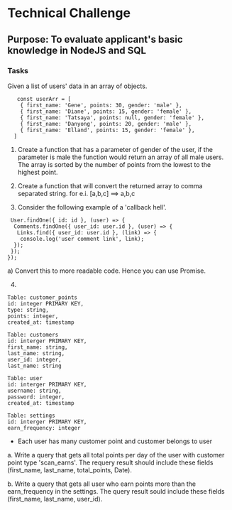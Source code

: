 
# Technical Challenge

## Purpose: To evaluate applicant's basic knowledge in NodeJS and SQL

### Tasks

Given a list of users' data in an array of objects. 

```
   const userArr = [
    { first_name: 'Gene', points: 30, gender: 'male' },
    { first_name: 'Diane', points: 15, gender: 'female' },
    { first_name: 'Tatsaya', points: null, gender: 'female' },
    { first_name: 'Danyong', points: 20, gender: 'male' },
    { first_name: 'Elland', points: 15, gender: 'female' },
  ] 
```
1. Create a function that has a parameter of gender of the user, if the parameter is male the function would return an array of all male users. The array is sorted by the number of points from the lowest to the highest point.

2. Create a function that will convert the returned array to comma separated string.
for e.i. [a,b,c] ==> a,b,c


3. Consider the following example of a 'callback hell'.

  ```
   User.findOne({ id: id }, (user) => {
    Comments.findOne({ user_id: user.id }, (user) => {
     Links.find({ user_id: user.id }, (link) => {
      console.log('user comment link', link);
    });
   }); 
  });
  ```
  
  a) Convert this to more readable code. Hence you can use Promise.
  
  
 4. 
  ```
  Table: customer_points
  id: integer PRIMARY KEY,
  type: string,
  points: integer,
  created_at: timestamp
  
  Table: customers
  id: interger PRIMARY KEY,
  first_name: string,
  last_name: string,
  user_id: integer,
  last_name: string
  
  Table: user
  id: interger PRIMARY KEY,
  username: string,
  password: integer,
  created_at: timestamp
  
  Table: settings
  id: interger PRIMARY KEY,
  earn_frequency: integer
  ```
  - Each user has many customer point and customer belongs to user
  
  a. Write a query that gets all total points per day of the user with customer point type 'scan_earns'.
    The requery result should include these fields (first_name, last_name, total_points, Date).
    
  b. Write a query that gets all user who earn points more than the earn_frequency in the settings. 
    The query result sould include these fields (first_name, last_name, user_id).
  
  
